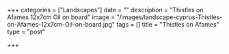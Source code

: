 +++
categories = ["Landscapes"]
date = ""
description = "Thistles on Afames 12x7cm Oil on board"
image = "/images/landscape-cyprus-Thistles-on-Afames-12x7cm-Oil-on-board.jpg"
tags = []
title = "Thistles on Afames"
type = "post"

+++
